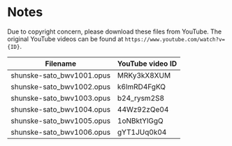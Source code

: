 # Notes

Due to copyright concern, please download these files from YouTube. The original YouTube videos can be found at `https://www.youtube.com/watch?v={ID}`.

| Filename                  | YouTube video ID |
|---------------------------|------------------|
| shunske-sato_bwv1001.opus | MRKy3kX8XUM      |
| shunske-sato_bwv1002.opus | k6lmRD4FgKQ      |
| shunske-sato_bwv1003.opus | b24_rysm2S8      |
| shunske-sato_bwv1004.opus | 44Wz92zQe04      |
| shunske-sato_bwv1005.opus | 1oNBktYlGgQ      |
| shunske-sato_bwv1006.opus | gYT1JUq0k04      |
